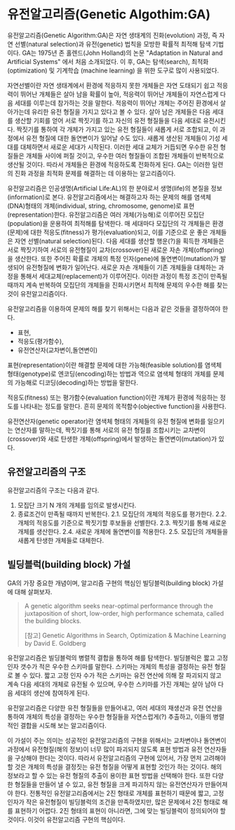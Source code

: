 # 유전알고리즘(Genetic Algothim:GA)

유전알고리즘(Genetic Algorithm:GA)은 자연 생태계의 진화(evolution) 과정, 즉 자연 선별(natural selection)과 유전(genetic) 법칙을 모방한 확률적 최적해 탐색 기법이다. GA는 1975년 존 홀렌드(John Holland)의 논문 "Adaptation in Natural and Artificial Systems" 에서 처음 소개되었다. 이 후, GA는 탐색(search), 최적화(optimization) 및 기계학습 (machine learning) 을 위한 도구로 많이 사용되었다.

자연선별이란 자연 생태계에서 환경에 적응하지 못한 개체들은 자연 도태되기 쉽고 적응력이 뛰어난 개체들은 살아 남을 확률이 높아, 적응력이 뛰어난 개체들이 자연스럽게 다음 세대를 이루는데 참가하는 것을 말한다. 적응력이 뛰어난 개체는 주어진 환경에서 살아가는데 유리한 유전 형질을 가지고 있다고 볼 수 있다. 살아 남은 개체들은 다음 세대를 생산할 기회를 얻어 서로 짝짓기를 하고 자신의 유전 형질들을 다음 세대로 유전시킨다. 짝짓기를 통하여 각 개체가 가지고 있는 유전 형질들이 새롭게 서로 조합되고, 이 과정에서 유전 형질에 대한 돌연변이가 일어날 수도 있다. 새롭게 생산된 개체들이 기성 세대를 대체하면서 새로운 세대가 시작된다. 이러한 세대 교체가 거듭되면 우수한 유전 형질들은 개체들 사이에 퍼질 것이고, 우수한 여러 형질들이 조합된 개체들이  반복적으로 생산될 것이다. 따라서 개체들은 환경에 적응하도록 전화하게 된다. GA는 이러한 일련의 진화 과정을 최적화 문제를 해결하는 데 이용하는 알고리즘이다.
 

유전알고리즘은 인공생명(Artificial Life:AL)의 한 분야로서 생명(life)의 본질을 정보(information)로 본다. 유전알고리즘에서는 해결하고자 하는 문제의 해를 염색체(DNA)형태의 개체(individual, string, chromosome, genome)로 표현(representation)한다. 유전알고리즘은 여러 개체(가능해)로 이루어진 모집단(population)을 운용하여 최적해를 탐색한다. 매 세대마다 모집단의 각 개체들은 환경(문제)에 대한 적응도(fitness)가 평가(evaluation)되고, 이를 기준으로 운 좋은 개체들은 자연 선별(natural selection)된다. 다음 세대를 생산할 행운(?)을 획득한 개체들은 서로 짝짓기하여 서로의 유전형질이 교차(crossover)된 새로운 자손 개체(offspring)을 생산한다. 또한 주어진 확률로 개체의 특정 인자(gene)에 돌연변이(mutation)가 발생되어 유전형질에 변화가 일어난다. 새로운 자손 개체들이 기존 개체들을 대체하는 과정을 통해서 세대교체(replacement)가 이루어진다. 이러한 과정이 특정 조건이 만족될 때까지 계속 반복하여 모집단의 개체들을 진화시키면서 최적해 문제의 우수한 해를 찾는 것이 유전알고리즘이다.

유전알고리즘을 이용하여 문제의 해를 찾기 위해서는 다음과 같은 것들을 결정하여야 한다.

* 표현,
* 적응도(평가함수),
* 유전연산자(교차변이,돌연변이)

표현(representation)이란 해결할 문제에 대한 가능해(feasible solution)를 염색체 형태(genotype)로 엔코딩(encoding)하는 방법과 역으로 염색체 형태의 개체를 문제의 가능해로 디코딩(decoding)하는 방법을 말한다.

적응도(fitness) 또는 평가함수(evaluation function)이란 개체가 환경에 적응하는 정도를 나타내는 정도를 말한다. 흔히 문제의 목적함수(objective function)을 사용한다.

유전연산자(genetic operator)란 염색체 형태의 개체들의 유전 형질에 변화를 일으키는 연산자를 말하는데, 짝짓기를 통해 서로의 유전 형질를 조합시키는 교차변이(crossover)와 새로 탄생한 개체(offspring)에서 발생하는 돌연변이(mutation)가 있다.

	 
## 유전알고리즘의 구조

유전알고리즘의 구조는 다음과 같다.
1. 모집단 크기 N 개의 개체를 임의로 발생시킨다.
2. 종료조건이 만족될 때까지 반복한다.
2.1. 모집단의 개체의 적응도를 평가한다.
2.2. 개체의 적응도를 기준으로 짝짓기할 후보들을 선별한다.
2.3. 짝짓기를 통해 새로운 개체를 생산한다.
2.4. 새로운 개체에 돌연변이를 적용한다.
2.5. 모집단의 개체들을 새롭게 탄생한 개체들로 대체한다.
 
## 빌딩블럭(building block) 가설

GA의 가장 중요한 개념이며, 알고리즘 구현의 핵심인 빌딩블럭(building block) 가설에 대해 살펴보자.

> A genetic algorithm seeks near-optimal performance through the juxtaposition of 
> short, low-order, high performance schemata, called the building blocks. 
>
> [참고] Genetic Algorithms in Search, Optimization & Machine Learning by David E. Goldberg 

	 
유전알고리즘은 빌딩블럭의 병렬적 결합을 통하여 해를 탐색한다. 빌딩블럭은 짧고 고정인자 갯수가 적은 우수한 스키마를 말한다. 스키마는 개체의 특성을 결정하는 유전 형질로 볼 수 있다. 짧고 고정 인자 수가 적은 스키마는 유전 연산에 의해 잘 파괴되지 않고 계속 다음 세대의 개체로 유전될 수 있으며, 우수한 스키마를 가진 개체는 살아 남아 다음 세대의 생산에 참여하게 된다.

유전알고리즘은 다양한 유전 형질들을 만들어내고, 여러 세대의 재생산과 유전 연산을 통하여 개체의 특성을 결정하는 우수한 형질들을 자연스럽게(?) 추출하고, 이들의 병렬적인 결합을 시도해 보는 알고리즘이다. 

이 가설이 주는 의미는 성공적인 유전알고리즘의 구현을 위해서는 교차변이나 돌연변이 과정에서 유전형질(해의 정보)이 너무 많이 파괴되지 않도록 표현 방법과 유전 연산자들을 구상해야 한다는 것이다. 따라서 유전알고리즘의 구현에 있어서, 가장 먼저 고려해야 할 것은 개체의 특성을 결정짓는 유전 형질을 어떻게 표현할 것인가 하는 것이다. 해의 정보라고 할 수 있는 유전 형질의 추출이 용이한 표현 방법을 선택해야 한다. 또한 다양한 형질들을 만들어 낼 수 있고, 유전 형질을 크게 파괴하지 않는 유전연산자가 만들어져야 한다. 전통적인 유전알고리즘에서는 2진 형태로 개체를 표현하기 때문에 짧고, 고정 인자가 작은 유전형질이 빌딩블럭의 조건을 만족하였지만, 많은 문제에서 2진 형태로 해를 표현하기 어렵다. 2진 형태의 표현이 아니라면, 그에 맞는 빌딩블럭이 정의되어야 할 것이다. 이것이 유전알고리즘 구현의 핵심이다.



